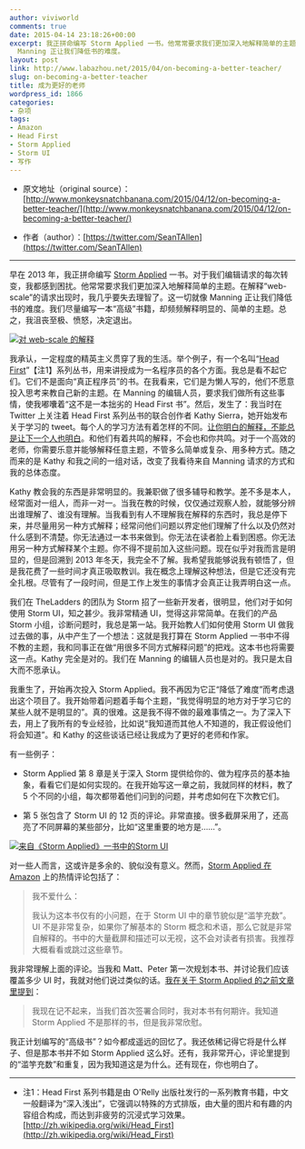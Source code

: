 ```yaml
---
author: viviworld
comments: true
date: 2015-04-14 23:18:26+00:00
excerpt: 我正拼命编写 Storm Applied 一书。他常常要求我们更加深入地解释简单的主题。在解释“web-scale”的请求出现时，我几乎要失去理智了。这一切就像
  Manning 正让我们降低书的难度。
layout: post
link: http://www.labazhou.net/2015/04/on-becoming-a-better-teacher/
slug: on-becoming-a-better-teacher
title: 成为更好的老师
wordpress_id: 1866
categories:
- 杂项
tags:
- Amazon
- Head First
- Storm Applied
- Storm UI
- 写作
---
```



	
  * 原文地址（original source）：[http://www.monkeysnatchbanana.com/2015/04/12/on-becoming-a-better-teacher/](http://www.monkeysnatchbanana.com/2015/04/12/on-becoming-a-better-teacher/)

	
  * 作者（author）：[https://twitter.com/SeanTAllen](https://twitter.com/SeanTAllen)





* * *



早在 2013 年，我正拼命编写 [Storm Applied](http://www.manning.com/sallen/) 一书。对于我们编辑请求的每次转变，我都感到困扰。他常常要求我们更加深入地解释简单的主题。在解释“web-scale”的请求出现时，我几乎要失去理智了。这一切就像 Manning 正让我们降低书的难度。我们尽量编写一本“高级”书籍，却频频解释明显的、简单的主题。总之，我沮丧至极、愤怒，决定退出。

[![对 web-scale 的解释](http://www.labazhou.net/wp-content/uploads/2015/04/Definition-of-web-scale-from-Storm-Applied.png)](http://www.labazhou.net/wp-content/uploads/2015/04/Definition-of-web-scale-from-Storm-Applied.png)

我承认，一定程度的精英主义贯穿了我的生活。举个例子，有一个名叫“[Head First](http://shop.oreilly.com/category/series/head-first.do)”【注1】系列丛书，用来讲授成为一名程序员的各个方面。我总是看不起它们。它们不是面向“真正程序员”的书。在我看来，它们是为懒人写的，他们不愿意投入思考来教自己新的主题。在 Manning 的编辑人员，要求我们做所有这些事情，使我嘟囔着“这不是一本拙劣的 Head First 书”。然后，发生了：我当时在 Twitter 上关注着 Head First 系列丛书的联合创作者 Kathy Sierra，她开始发布关于学习的 tweet。每个人的学习方法有着怎样的不同。[让你明白的解释，不能总是让下一个人也明白](http://www.labazhou.net/2014/02/programming-laws-and-reality-do-we-know/)。和他们有着共鸣的解释，不会也和你共鸣。对于一个高效的老师，你需要乐意并能够解释任意主题，不管多么简单或复杂、用多种方式。随之而来的是 Kathy 和我之间的一组对话，改变了我看待来自 Manning 请求的方式和我的总体态度。

Kathy 教会我的东西是非常明显的。我兼职做了很多辅导和教学。差不多是本人，经常面对一组人，而非一对一。当我在教的时候，仅仅通过观察人脸，就能够分辨出谁理解了、谁没有理解。当我看到有人不理解我在解释的东西时，我总是停下来，并尽量用另一种方式解释；经常问他们问题以界定他们理解了什么以及仍然对什么感到不清楚。你无法通过一本书来做到。你无法在读者脸上看到困惑。你无法用另一种方式解释某个主题。你不得不提前加入这些问题。现在似乎对我而言是明显的，但是回溯到 2013 年冬天，我完全不了解。我希望我能够说我有顿悟了，但是我花费了一些时间才真正吸取教训。我在概念上理解这种想法，但是它还没有完全扎根。尽管有了一段时间，但是工作上发生的事情才会真正让我弄明白这一点。

我们在 TheLadders 的团队为 Storm 招了一些新开发者，很明显，他们对于如何使用 Storm UI，知之甚少。我非常精通 UI，觉得这非常简单。在我们的产品 Storm 小组，诊断问题时，我总是第一站。我开始教人们如何使用 Storm UI 做我过去做的事，从中产生了一个想法：这就是我打算在 Storm Applied 一书中不得不教的主题，我和同事正在做“用很多不同方式解释问题”的把戏。这本书也将需要这一点。Kathy 完全是对的。我们在 Manning 的编辑人员也是对的。我只是太自大而不愿承认。

我重生了，开始再次投入 Storm Applied。我不再因为它正“降低了难度”而考虑退出这个项目了。我开始带着问题着手每个主题，“我觉得明显的地方对于学习它的某些人就不是明显的”。真的很难。这是我不得不做的最难事情之一。为了深入下去，用上了我所有的专业经验，比如说“我知道而其他人不知道的，我正假设他们将会知道”。和 Kathy 的这些谈话已经让我成为了更好的老师和作家。

有一些例子：



	
  * Storm Applied 第 8 章是关于深入 Storm 提供给你的、做为程序员的基本抽象，看看它们是如何实现的。在我开始写这一章之前，我就同样的材料，教了 5 个不同的小组，每次都带着他们问到的问题，并考虑如何在下次教它们。

	
  * 第 5 张包含了 Storm UI 的 12 页的评论。非常直接。很多截屏采用了，还高亮了不同屏幕的某些部分，比如“这里重要的地方是……”。


[![来自《Storm Applied》一书中的Storm UI](http://www.labazhou.net/wp-content/uploads/2015/04/Storm-UI-Figure-from-Storm-Applied.png)](http://www.labazhou.net/wp-content/uploads/2015/04/Storm-UI-Figure-from-Storm-Applied.png)

对一些人而言，这或许是多余的、貌似没有意义。然而，[Storm Applied 在 Amazon](http://www.amazon.com/Storm-Applied-Strategies-real-time-processing/dp/1617291897/ref=sr_1_1) 上的热情评论包括了：


<blockquote>我不爱什么：

我认为这本书仅有的小问题，在于 Storm UI 中的章节貌似是“滥竽充数”。UI 不是非常复杂，如果你了解基本的 Storm 概念和术语，那么它就是非常自解释的。书中的大量截屏和描述可以无视，这不会对读者有损害。我推荐大概看看或跳过这些章节。</blockquote>


我非常理解上面的评论。当我和 Matt、Peter 第一次规划本书、并讨论我们应该覆盖多少 UI 时，我就对他们说过类似的话。[我在关于 Storm Applied 的之前文章里提到](http://www.monkeysnatchbanana.com/2015/04/04/storm-applied/)：


<blockquote>我现在记不起来，当我们首次签署合同时，我对本书有何期许。我知道 Storm Applied 不是那样的书，但是我非常欣慰。</blockquote>


我正计划编写的“高级书”？如今都成遥远的回忆了。我还依稀记得它将是什么样子、但是那本书并不如 Storm Applied 这么好。还有，我非常开心，评论里提到的“滥竽充数”和重复，因为我知道这是为什么。还有现在，你也明白了。



* * *






	
  * 注1：Head First 系列书籍是由 O'Relly 出版社发行的一系列教育书籍，中文一般翻译为“深入浅出”，它强调以特殊的方式排版，由大量的图片和有趣的内容组合构成，而达到非疲劳的沉浸式学习效果。[http://zh.wikipedia.org/wiki/Head_First](http://zh.wikipedia.org/wiki/Head_First)


